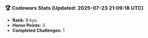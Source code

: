 ### 🏆 Codewars Stats (Updated: 2025-07-23 21:09:18 UTC)

- **Rank:** 8 kyu
- **Honor Points:** 3
- **Completed Challenges:** 1

